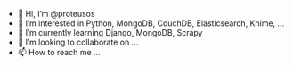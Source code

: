 - 👋 Hi, I’m @proteusos
- 👀 I’m interested in Python, MongoDB, CouchDB, Elasticsearch, Knime, ...
- 🌱 I’m currently learning Django, MongoDB, Scrapy
- 💞️ I’m looking to collaborate on ...
- 📫 How to reach me ...

<!---
proteusos/proteusos is a ✨ special ✨ repository because its `README.md` (this file) appears on your GitHub profile.
You can click the Preview link to take a look at your changes.
--->
